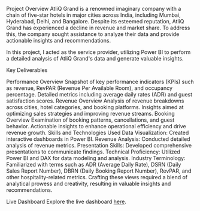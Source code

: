 Project Overview
AtliQ Grand is a renowned imaginary company with a chain of five-star hotels in major cities across India, including
Mumbai, Hyderabad, Delhi, and Bangalore. Despite its esteemed reputation, AtliQ Grand has experienced a decline in
revenue and market share. To address this, the company sought assistance to analyze their data and provide actionable
insights and recommendations.

In this project, I acted as the service provider, utilizing Power BI to perform a detailed analysis of AtliQ Grand's
data and generate valuable insights.

Key Deliverables

Performance Overview
Snapshot of key performance indicators (KPIs) such as revenue, RevPAR (Revenue Per Available Room), and occupancy percentage.
Detailed metrics including average daily rates (ADR) and guest satisfaction scores.
Revenue Overview
Analysis of revenue breakdowns across cities, hotel categories, and booking platforms.
Insights aimed at optimizing sales strategies and improving revenue streams.
Booking Overview
Examination of booking patterns, cancellations, and guest behavior.
Actionable insights to enhance operational efficiency and drive revenue growth.
Skills and Technologies Used
Data Visualization: Created interactive dashboards in Power BI.
Revenue Analysis: Conducted detailed analysis of revenue metrics.
Presentation Skills: Developed comprehensive presentations to communicate findings.
Technical Proficiency: Utilized Power BI and DAX for data modeling and analysis.
Industry Terminology: Familiarized with terms such as ADR (Average Daily Rate), DSRN (Daily Sales Report Number), DBRN (Daily Booking Report Number),
RevPAR, and other hospitality-related metrics.
Crafting these views required a blend of analytical prowess and creativity, resulting in valuable insights and recommendations.

Live Dashboard
Explore the live dashboard [here](https://app.powerbi.com/view?r=eyJrIjoiZTEzNTNhODQtNzkwMC00YWE4LWI5YmMtMjNmMDgwYTVkMzNkIiwidCI6ImM2ZTU0OWIzLTVmNDUtNDAzMi1hYWU5LWQ0MjQ0ZGM1YjJjNCJ9&pageName=b47811b704e63c748436).

